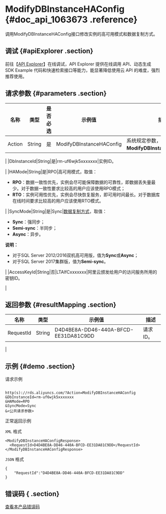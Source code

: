 # ModifyDBInstanceHAConfig {#doc_api_1063673 .reference}

调用ModifyDBInstanceHAConfig接口修改实例的高可用模式和数据复制方式。

## 调试 {#apiExplorer .section}

前往【[API Explorer](https://api.aliyun.com/#product=Rds&api=ModifyDBInstanceHAConfig)】在线调试，API Explorer 提供在线调用 API、动态生成 SDK Example 代码和快速检索接口等能力，能显著降低使用云 API 的难度，强烈推荐使用。

## 请求参数 {#parameters .section}

|名称|类型|是否必选|示例值|描述|
|--|--|----|---|--|
|Action|String|是|ModifyDBInstanceHAConfig|系统规定参数，取值：**ModifyDBInstanceHAConfig**。

 |
|DbInstanceId|String|是|rm-uf6wjk5xxxxxxx|实例ID。

 |
|HAMode|String|是|RPO|高可用模式，取值：

 -   **RPO**：数据一致性优先，实例会尽可能保障数据的可靠性，即数据丢失量最少。对于数据一致性要求比较高的用户应该使用RPO模式；
-   **RTO**：实例可用性优先，实例会尽快恢复服务，即可用时间最长。对于数据库在线时间要求比较高的用户应该使用RTO模式。

 |
|SyncMode|String|是|Sync|[数据复制方式](~~26183~~)，取值：

 -   **Sync**：强同步；
-   **Semi-sync**：半同步；
-   **Async**：异步。

 **说明：** 

-   对于SQL Server 2012/2016双机高可用版，值为**Sync**或**Async**；
-   对于SQL Server 2017集群版，值为**Semi-sync**。

 |
|AccessKeyId|String|否|LTAIfCxxxxxxx|阿里云颁发给用户的访问服务所用的密钥ID。

 |

## 返回参数 {#resultMapping .section}

|名称|类型|示例值|描述|
|--|--|---|--|
|RequestId|String|D4D4BE8A-DD46-440A-BFCD-EE31DA81C9DD|请求ID。

 |

## 示例 {#demo .section}

请求示例

``` {#request_demo}

http(s)://rds.aliyuncs.com/?Action=ModifyDBInstanceHAConfig
&DbInstanceId=rm-uf6wjk5xxxxxxx
&HAMode=RPO
&SyncMode=Sync
&<公共请求参数>

```

正常返回示例

`XML` 格式

``` {#xml_return_success_demo}
<ModifyDBInstanceHAConfigResponse>
  <RequestId>D4D4BE8A-DD46-440A-BFCD-EE31DA81C9DD</RequestId>
</ModifyDBInstanceHAConfigResponse>

```

`JSON` 格式

``` {#json_return_success_demo}
{
	"RequestId":"D4D4BE8A-DD46-440A-BFCD-EE31DA81C9DD"
}
```

## 错误码 { .section}

[查看本产品错误码](https://error-center.aliyun.com/status/product/Rds)

